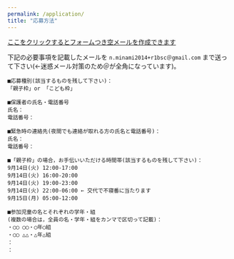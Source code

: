 ```yaml
---
permalink: /application/
title: "応募方法"
---
```

[ここをクリックするとフォームつき空メールを作成できます](mailto:n.minami2014+r1bsc@gmail.com?subject=2019%E9%98%B2%E7%81%BD%E3%81%8A%E6%B3%8A%E3%81%BE%E3%82%8A%E3%82%AD%E3%83%A3%E3%83%B3%E3%83%97%E7%94%B3%E8%BE%BC&body=%E2%96%A0%E5%BF%9C%E5%8B%9F%E7%A8%AE%E5%88%A5(%E8%A9%B2%E5%BD%93%E3%81%99%E3%82%8B%E3%82%82%E3%81%AE%E3%82%92%E6%AE%8B%E3%81%97%E3%81%A6%E4%B8%8B%E3%81%95%E3%81%84)%EF%BC%9A%0A%E3%80%8C%E8%A6%AA%E5%AD%90%E6%9E%A0%E3%80%8Dor%20%E3%80%8C%E3%81%93%E3%81%A9%E3%82%82%E6%9E%A0%E3%80%8D%0A%0A%E2%96%A0%E4%BF%9D%E8%AD%B7%E8%80%85%E3%81%AE%E6%B0%8F%E5%90%8D%E3%83%BB%E9%9B%BB%E8%A9%B1%E7%95%AA%E5%8F%B7%0A%E6%B0%8F%E5%90%8D%EF%BC%9A%0A%E9%9B%BB%E8%A9%B1%E7%95%AA%E5%8F%B7%EF%BC%9A%0A%0A%E2%96%A0%E7%B7%8A%E6%80%A5%E6%99%82%E3%81%AE%E9%80%A3%E7%B5%A1%E5%85%88(%E5%A4%9C%E9%96%93%E3%81%A7%E3%82%82%E9%80%A3%E7%B5%A1%E3%81%8C%E5%8F%96%E3%82%8C%E3%82%8B%E6%96%B9%E3%81%AE%E6%B0%8F%E5%90%8D%E3%81%A8%E9%9B%BB%E8%A9%B1%E7%95%AA%E5%8F%B7)%EF%BC%9A%0A%E6%B0%8F%E5%90%8D%EF%BC%9A%0A%E9%9B%BB%E8%A9%B1%E7%95%AA%E5%8F%B7%EF%BC%9A%0A%0A%E2%96%A0%E3%80%8C%E8%A6%AA%E5%AD%90%E6%9E%A0%E3%80%8D%E3%81%AE%E5%A0%B4%E5%90%88%EF%BC%8C%E3%81%8A%E6%89%8B%E4%BC%9D%E3%81%84%E3%81%84%E3%81%9F%E3%81%A0%E3%81%91%E3%82%8B%E6%99%82%E9%96%93%E5%B8%AF(%E8%A9%B2%E5%BD%93%E3%81%99%E3%82%8B%E3%82%82%E3%81%AE%E3%82%92%E6%AE%8B%E3%81%97%E3%81%A6%E4%B8%8B%E3%81%95%E3%81%84)%EF%BC%9A%0A9%E6%9C%8814%E6%97%A5(%E7%81%AB)%2012%3A00-17%3A00%20%0A9%E6%9C%8814%E6%97%A5(%E7%81%AB)%2016%3A00-20%3A00%0A9%E6%9C%8814%E6%97%A5(%E7%81%AB)%2019%3A00-23%3A00%0A9%E6%9C%8814%E6%97%A5(%E7%81%AB)%2022%3A00-06%3A00%20%E2%86%90%20%E4%BA%A4%E4%BB%A3%E3%81%A7%E4%B8%8D%E5%AF%9D%E7%95%AA%E3%81%AB%E5%BD%93%E3%81%9F%E3%82%8A%E3%81%BE%E3%81%99%0A9%E6%9C%8815%E6%97%A5(%E6%9C%88)%2005%3A00-12%3A00%0A%0A%E2%96%A0%E5%8F%82%E5%8A%A0%E5%85%90%E7%AB%A5%E3%81%AE%E5%90%8D%E3%81%A8%E3%81%9D%E3%82%8C%E3%81%9E%E3%82%8C%E3%81%AE%E5%AD%A6%E5%B9%B4%E3%83%BB%E7%B5%84%E2%80%A8%0A(%E8%A4%87%E6%95%B0%E3%81%AE%E5%A0%B4%E5%90%88%E3%81%AF%EF%BC%8C%E5%85%A8%E5%93%A1%E3%81%AE%E5%90%8D%E3%83%BB%E5%AD%A6%E5%B9%B4%E3%83%BB%E7%B5%84%E3%82%92%E3%82%AB%E3%83%B3%E3%83%9E%E3%81%A7%E5%8C%BA%E5%88%87%E3%81%A3%E3%81%A6%E8%A8%98%E8%BC%89)%EF%BC%9A%0A%E3%83%BB%E2%97%AF%E2%97%AF%20%E2%97%AF%E2%97%AF%E3%83%BB%E2%97%AF%E5%B9%B4%E2%97%AF%E7%B5%84%0A%E3%83%BB%E2%97%AF%E2%97%AF%20%E2%96%B3%E2%96%B3%E3%83%BB%E2%96%B3%E5%B9%B4%E2%96%B3%E7%B5%84%0A%EF%BC%9A%0A%EF%BC%9A)

下記の必要事項を記載したメールを `n.minami2014+r1bsc＠gmail.com` まで送って下さい(←迷惑メール対策のため＠が全角になっています)。

~~~text
■応募種別(該当するものを残して下さい)：
「親子枠」or 「こども枠」

■保護者の氏名・電話番号
氏名：
電話番号：

■緊急時の連絡先(夜間でも連絡が取れる方の氏名と電話番号)：
氏名：
電話番号：

■「親子枠」の場合，お手伝いいただける時間帯(該当するものを残して下さい)：
9月14日(火) 12:00-17:00 
9月14日(火) 16:00-20:00
9月14日(火) 19:00-23:00
9月14日(火) 22:00-06:00 ← 交代で不寝番に当たります
9月15日(月) 05:00-12:00

■参加児童の名とそれぞれの学年・組 
(複数の場合は，全員の名・学年・組をカンマで区切って記載)：
・◯◯ ◯◯・◯年◯組
・◯◯ △△・△年△組
：
：
~~~
